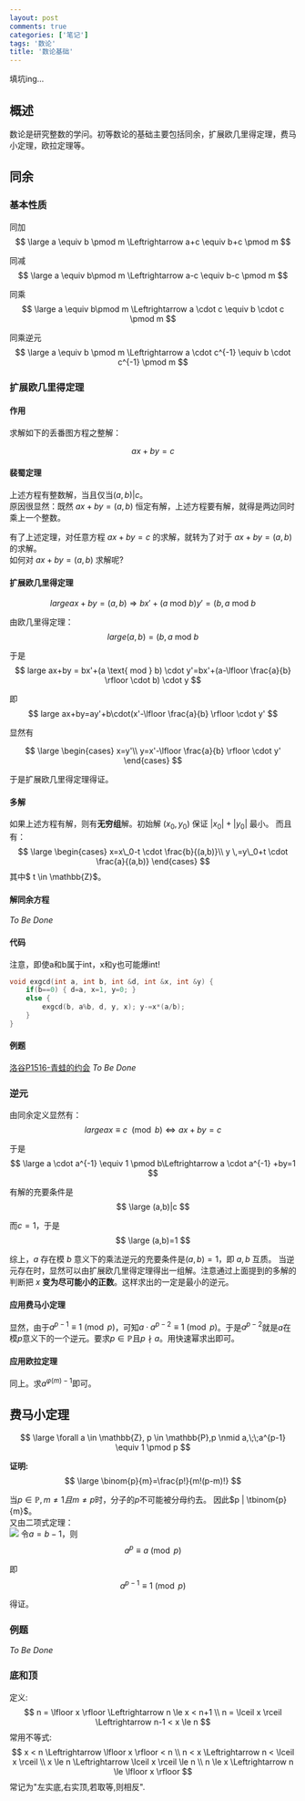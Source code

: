 ```yaml
---
layout: post
comments: true
categories: ['笔记']
tags: '数论'
title: '数论基础'
---
```


填坑ing...

## 概述
数论是研究整数的学问。初等数论的基础主要包括同余，扩展欧几里得定理，费马小定理，欧拉定理等。
<!--more-->
## 同余
### 基本性质
同加
$$
\large a \equiv b \pmod m \Leftrightarrow a+c \equiv b+c \pmod m 
$$

同减
$$
\large a \equiv b\pmod m \Leftrightarrow a-c \equiv b-c \pmod m
$$

同乘
$$
\large a \equiv b\pmod m \Leftrightarrow  a \cdot c \equiv b \cdot c \pmod m
$$


同乘逆元
$$
\large a \equiv b \pmod m \Leftrightarrow a \cdot c^{-1} \equiv b \cdot c^{-1} \pmod m
$$

### 扩展欧几里得定理
#### 作用
求解如下的丢番图方程之整解：

$$
ax+by=c
$$

#### 裴蜀定理
上述方程有整数解，当且仅当$(a,b)|c$。     
原因很显然：既然 $ax+by=(a,b)$ 恒定有解，上述方程要有解，就得是两边同时乘上一个整数。  

有了上述定理，对任意方程 $ax+by=c$ 的求解，就转为了对于 $ax+by=(a,b)$ 的求解。     
如何对 $ax+by=(a,b)$ 求解呢?
#### 扩展欧几里得定理
$$
large ax+by=(a,b) \Rightarrow bx'+(a \text{ mod } b)y'=(b,a \text{ mod } b
$$

由欧几里得定理：
$$
large (a,b)=(b,a \text{ mod } b
$$

于是
$$
large ax+by = bx'+(a \text{ mod } b) \cdot y'=bx'+(a-\lfloor \frac{a}{b} \rfloor \cdot b) \cdot y
$$

即
$$
large ax+by=ay'+b\cdot(x'-\lfloor \frac{a}{b} \rfloor \cdot y'
$$

显然有

$$
\large 
\begin{cases} 
x=y'\\ 
y=x'-\lfloor \frac{a}{b} \rfloor \cdot y' 
\end{cases}
$$

于是扩展欧几里得定理得证。
#### 多解
如果上述方程有解，则有**无穷组**解。初始解 $(x_0,y_0)$ 保证 $|x_0|+|y_0|$ 最小。
而且有：
$$
\large 
\begin{cases} 
x=x\_0-t \cdot \frac{b}{(a,b)}\\
y \,=y\_0+t \cdot \frac{a}{(a,b)} 
\end{cases}
$$
其中$ t \in \mathbb{Z}$。
#### 解同余方程
*To Be Done*
#### 代码
注意，即使a和b属于int，x和y也可能爆int!
```cpp
void exgcd(int a, int b, int &d, int &x, int &y) {
	if(b==0) { d=a, x=1, y=0; }
	else {
		exgcd(b, a%b, d, y, x); y-=x*(a/b);
	}
}
```

#### 例题
[洛谷P1516-青蛙的约会](https://www.luogu.org/problemnew/show/P1516)
*To Be Done*
### 逆元
由同余定义显然有：
$$
large ax \equiv c \; \pmod b \Leftrightarrow ax+by=c
$$

于是
$$
\large a \cdot a^{-1} \equiv 1 \pmod b\Leftrightarrow a \cdot a^{-1} +by=1
$$

有解的充要条件是
$$
\large (a,b)|c
$$

而$c=1$，于是
$$
\large (a,b)=1
$$

综上，$a$ 存在模 $b$ 意义下的乘法逆元的充要条件是$(a,b)=1$，即 $a,b$ 互质。
当逆元存在时，显然可以由扩展欧几里得定理得出一组解。注意通过上面提到的多解的判断把 $x$ **变为尽可能小的正数**。这样求出的一定是最小的逆元。
#### 应用费马小定理
显然，由于$a^{p-1} \equiv 1 \pmod p$，可知$a \cdot a^{p-2} \equiv 1 \pmod p$。于是$a^{p-2}$就是$a$在模$p$意义下的一个逆元。要求$p \in \mathbb{P}$且$p \nmid a$。用快速幂求出即可。
#### 应用欧拉定理
同上。求$a^{\varphi(m)-1}$即可。

## 费马小定理
$$
\large \forall a \in \mathbb{Z}, p \in \mathbb{P},p \nmid a,\;\;a^{p-1} \equiv 1 \pmod p
$$

**证明:**
$$
\large \binom{p}{m}=\frac{p!}{m!(p-m)!}
$$

当$p \in \mathbb{P}, m \neq 1且m \neq p$时，分子的$p$不可能被分母约去。
 因此$p | \tbinom{p}{m}$。           
 又由二项式定理：      
 ![](https://panda2134.github.io/img/Fermat.png)
令$a=b-1$，则
$$
a^p \equiv a \pmod p
$$

即
$$
a^{p-1} \equiv 1 \pmod p
$$

得证。
### 例题
*To Be Done*



### 底和顶

定义:
$$
n = \lfloor x \rfloor \Leftrightarrow n \le x < n+1 \\
n = \lceil x \rceil \Leftrightarrow n-1 < x \le n
$$
常用不等式:
$$
x < n \Leftrightarrow \lfloor x \rfloor < n \\
n < x \Leftrightarrow n < \lceil x \rceil \\
x \le n \Leftrightarrow \lceil x  \rceil \le n \\
n \le x \Leftrightarrow n \le \lfloor x \rfloor
$$
常记为"左实底,右实顶,若取等,则相反".
